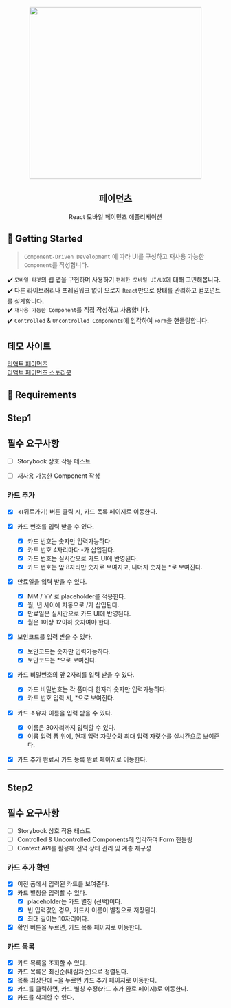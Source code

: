<p align="middle" >
  <img src="https://techcourse-storage.s3.ap-northeast-2.amazonaws.com/0fefce79602043a9b3281ee1dd8f4be6" width="400">
</p>
<h2 align="middle">페이먼츠</h2>
<p align="middle">React 모바일 페이먼츠 애플리케이션</p>
</p>

## 🚀 Getting Started

> `Component-Driven Development` 에 따라 UI를 구성하고 재사용 가능한 `Component`를 작성합니다.

✔️ `모바일 타겟`의 웹 앱을 구현하며 사용하기 `편리한 모바일 UI/UX`에 대해 고민해봅니다.  
✔️ 다른 라이브러리나 프레임워크 없이 오로지 `React`만으로 상태를 관리하고 컴포넌트를 설계합니다.  
✔️ `재사용 가능한 Component`를 직접 작성하고 사용합니다.  
✔️ `Controlled` & `Uncontrolled Components`에 입각하여 `Form`을 핸들링합니다.

## 데모 사이트

<a href='https://react-payments-gilt.vercel.app' target="__blank">리액트 페이먼츠</a>
<br/>
<a href='https://63f3ad2683ec21dc9f02d0de-tdzxdujtao.chromatic.com' target="__blank">리액트 페이먼츠 스토리북</a>

## 📝 Requirements

## Step1

## 필수 요구사항

- [ ] Storybook 상호 작용 테스트
- [ ] 재사용 가능한 Component 작성


### 카드 추가

- [x] <(뒤로가기) 버튼 클릭 시, 카드 목록 페이지로 이동한다.
- [x] 카드 번호를 입력 받을 수 있다.
  - [x] 카드 번호는 숫자만 입력가능하다.
  - [x] 카드 번호 4자리마다 -가 삽입된다.
  - [x] 카드 번호는 실시간으로 카드 UI에 반영된다.
  - [x] 카드 번호는 앞 8자리만 숫자로 보여지고, 나머지 숫자는 \*로 보여진다.
- [x] 만료일을 입력 받을 수 있다.
  - [x] MM / YY 로 placeholder를 적용한다.
  - [x] 월, 년 사이에 자동으로 /가 삽입된다.
  - [x] 만료일은 실시간으로 카드 UI에 반영된다.
  - [x] 월은 1이상 12이하 숫자여야 한다.
- [x] 보안코드를 입력 받을 수 있다.
  - [x] 보안코드는 숫자만 입력가능하다.
  - [x] 보안코드는 \*으로 보여진다.
- [x] 카드 비밀번호의 앞 2자리를 입력 받을 수 있다.
  - [x] 카드 비밀번호는 각 폼마다 한자리 숫자만 입력가능하다.
  - [x] 카드 번호 입력 시, \*으로 보여진다.
- [x] 카드 소유자 이름을 입력 받을 수 있다.
  - [x] 이름은 30자리까지 입력할 수 있다.
  - [x] 이름 입력 폼 위에, 현재 입력 자릿수와 최대 입력 자릿수를 실시간으로 보여준다.
- [x] 카드 추가 완료시 카드 등록 완료 페이지로 이동한다.


---
## Step2

## 필수 요구사항

- [ ]  Storybook 상호 작용 테스트
- [ ] Controlled & Uncontrolled Components에 입각하여 Form 핸들링
- [ ] Context API를 활용해 전역 상태 관리 및 계층 재구성
### 카드 추가 확인
- [x] 이전 폼에서 입력된 카드를 보여준다.
- [x] 카드 별칭을 입력할 수 있다.
  - [x] placeholder는 카드 별칭 (선택)이다.
  - [x] 빈 입력값인 경우, 카드사 이름이 별칭으로 저장된다.
  - [x] 최대 길이는 10자리이다.
- [x] 확인 버튼을 누르면, 카드 목록 페이지로 이동한다.
###  카드 목록
- [x] 카드 목록을 조회할 수 있다.
- [x] 카드 목록은 최신순(내림차순)으로 정렬된다.
- [x] 목록 최상단에 +을 누르면 카드 추가 페이지로 이동한다.
- [x] 카드를 클릭하면, 카드 별칭 수정(카드 추가 완료 페이지)로 이동한다.
- [x] 카드를 삭제할 수 있다.